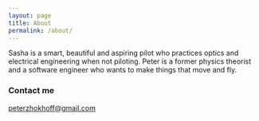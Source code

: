 ```yaml
---
layout: page
title: About
permalink: /about/
---
```


Sasha is a smart, beautiful and aspiring pilot who practices optics and electrical engineering when not piloting. 
Peter is a former physics theorist and a software engineer who wants to make things that move and fly.

### Contact me

[peterzhokhoff@gmail.com](mailto:peterzhokhoff@gmail.com)
